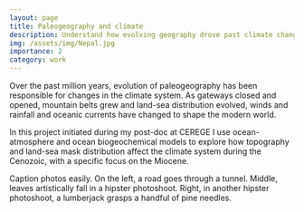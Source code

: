 ```yaml
---
layout: page
title: Paleogeography and climate
description: Understand how evolving geography drove past climate changes 
img: /assets/img/Nepal.jpg
importance: 2
category: work
---
```


Over the past million years, evolution of paleogeography has been responsible for changes in the climate system. As gateways closed and opened, mountain belts grew and land-sea distribution evolved, winds and rainfall and oceanic currents have changed to shape the modern world. 

In this project initiated during my post-doc at CEREGE I use ocean-atmosphere and ocean biogeochemical models to explore how topography and land-sea mask distribution affect the climate system during the Cenozoic, with a specific focus on the Miocene. 

<div class="row">
    <div class="col-sm mt-2 mt-md-0">
        <img class="img-fluid rounded z-depth-0.5" src="{{ '/assets/pdf/Topo20Maforai.pdf' | relative_url }}" alt="" title="example image"/>
    </div>
    <div class="col-sm mt-2 mt-md-0">
        <img class="img-fluid rounded z-depth-0.5" src="{{ '/assets/pdf/Topo10Maforai.pdf' | relative_url }}" alt="" title="example image"/>
    </div>
</div>
<div class="caption">
    Caption photos easily. On the left, a road goes through a tunnel. Middle, leaves artistically fall in a hipster photoshoot. Right, in another hipster photoshoot, a lumberjack grasps a handful of pine needles.
</div>
